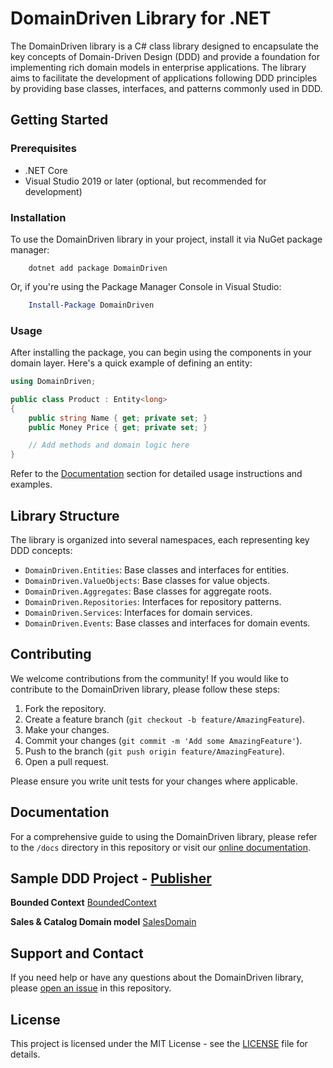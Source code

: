 # DomainDriven Library for .NET

The DomainDriven library is a C# class library designed to encapsulate the key concepts of Domain-Driven Design (DDD) and provide a foundation for implementing rich domain models in enterprise applications. The library aims to facilitate the development of applications following DDD principles by providing base classes, interfaces, and patterns commonly used in DDD.

## Getting Started

### Prerequisites

- .NET Core 
- Visual Studio 2019 or later (optional, but recommended for development)

### Installation

To use the DomainDriven library in your project, install it via NuGet package manager:

```shell
    dotnet add package DomainDriven
```

Or, if you're using the Package Manager Console in Visual Studio:

```powershell 
    Install-Package DomainDriven
```

### Usage

After installing the package, you can begin using the components in your domain layer. Here's a quick example of defining an entity:

```csharp 
using DomainDriven;

public class Product : Entity<long> 
{ 
    public string Name { get; private set; } 
    public Money Price { get; private set; }

    // Add methods and domain logic here
}
```

Refer to the [Documentation](#documentation) section for detailed usage instructions and examples.

## Library Structure

The library is organized into several namespaces, each representing key DDD concepts:

- `DomainDriven.Entities`: Base classes and interfaces for entities.
- `DomainDriven.ValueObjects`: Base classes for value objects.
- `DomainDriven.Aggregates`: Base classes for aggregate roots.
- `DomainDriven.Repositories`: Interfaces for repository patterns.
- `DomainDriven.Services`: Interfaces for domain services.
- `DomainDriven.Events`: Base classes and interfaces for domain events.

## Contributing

We welcome contributions from the community! If you would like to contribute to the DomainDriven library, please follow these steps:

1. Fork the repository.
2. Create a feature branch (`git checkout -b feature/AmazingFeature`).
3. Make your changes.
4. Commit your changes (`git commit -m 'Add some AmazingFeature'`).
5. Push to the branch (`git push origin feature/AmazingFeature`).
6. Open a pull request.

Please ensure you write unit tests for your changes where applicable.

## Documentation

For a comprehensive guide to using the DomainDriven library, please refer to the `/docs` directory in this repository or visit our [online documentation](#).

## Sample DDD Project - [Publisher](./DomainDriven/DomainDrivenSample/README.md)

**Bounded Context**
[BoundedContext](./assets/boundedcontext.png)

**Sales & Catalog Domain model**
[SalesDomain](./assets/salesdomain.png)

## Support and Contact

If you need help or have any questions about the DomainDriven library, please [open an issue](https://github.com/your-repo/DomainDriven/issues) in this repository.

## License

This project is licensed under the MIT License - see the [LICENSE](LICENSE) file for details.
